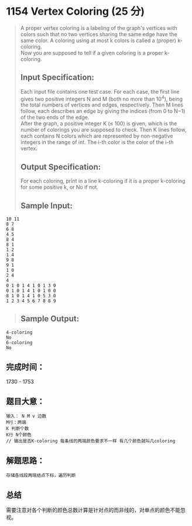 # 1154 Vertex Coloring (25 分)  
> A proper vertex coloring is a labeling of the graph's vertices with colors such that no two vertices sharing the same edge have the same color. A coloring using at most k colors is called a (proper) k-coloring.  
> Now you are supposed to tell if a given coloring is a proper k-coloring.  
> ## Input Specification:  
> Each input file contains one test case. For each case, the first line gives two positive integers N and M (both no more than 10<sup>4</sup>​​), being the total numbers of vertices and edges, respectively. Then M lines follow, each describes an edge by giving the indices (from 0 to N−1) of the two ends of the edge.  
> After the graph, a positive integer K (≤ 100) is given, which is the number of colorings you are supposed to check. Then K lines follow, each contains N colors which are represented by non-negative integers in the range of int. The i-th color is the color of the i-th vertex.  
> ## Output Specification:  
> For each coloring, print in a line k-coloring if it is a proper k-coloring for some positive k, or No if not.  
> ## Sample Input:
```
10 11
8 7
6 8
4 5
8 4
8 1
1 2
1 4
9 8
9 1
1 0
2 4
4
0 1 0 1 4 1 0 1 3 0
0 1 0 1 4 1 0 1 0 0
8 1 0 1 4 1 0 5 3 0
1 2 3 4 5 6 7 8 8 9
```
> ## Sample Output:
```
4-coloring
No
6-coloring
No
```
## 完成时间：
1730 - 1753
## 题目大意：
```
输入： N M v 边数
M行：两端
K 判断个数
K行 N个颜色
// 输出是否K-coloring 每条线的两端颜色要求不一样 有几个颜色就叫几coloring
```
## 解题思路：
```
存储各线段两端结点下标，遍历判断
```
## 总结
需要注意对各个判断的颜色总数计算是针对点的而非线的，对单点的颜色不能忽视。